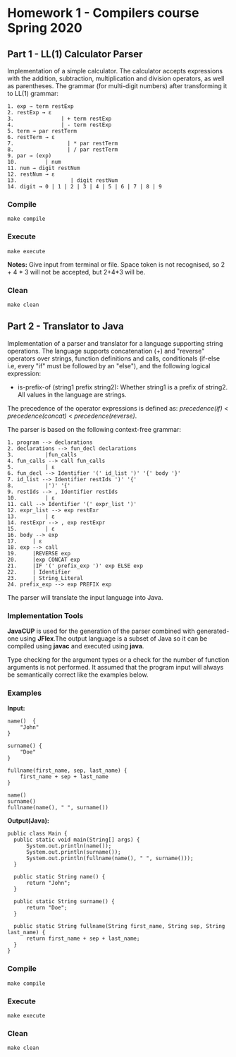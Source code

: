 # Homework 1 - Compilers course Spring 2020

## Part 1 - LL(1) Calculator Parser
Implementation of a simple calculator. The calculator accepts expressions with the addition, subtraction, multiplication and division operators, as well as parentheses.
The grammar (for multi-digit numbers) after transforming it to LL(1) grammar:

    1. exp → term restExp
    2. restExp → ε
    3.               | + term restExp
    4.               | - term restExp
    5. term → par restTerm
    6. restTerm → ε
    7.                 | * par restTerm
    8.                 | / par restTerm
    9. par → (exp)
    10.         | num
    11. num → digit restNum
    12. restNum → ε
    13.                 | digit restNum
    14. digit → 0 | 1 | 2 | 3 | 4 | 5 | 6 | 7 | 8 | 9

### Compile
```
make compile
```
### Execute
```
make execute
```
__Notes:__ Give input from terminal or file. Space token is not recognised, so 2 + 4 * 3 will not be accepted, but 2+4*3 will be.

### Clean
```
make clean
```

## Part 2 - Translator to Java
Implementation of a parser and translator for a language supporting string operations. The language supports concatenation (+) and "reverse" operators over strings, function definitions and calls, conditionals (if-else i.e, every "if" must be followed by an "else"), and the following logical expression:

* is-prefix-of (string1 prefix string2): Whether string1 is a prefix of string2.
All values in the language are strings.

The precedence of the operator expressions is defined as: _precedence(if)_ < _precedence(concat)_ < _precedence(reverse)_.

The parser is based on the following context-free grammar:

    1. program --> declarations
    2. declarations --> fun_decl declarations
    3.			|fun_calls
    4. fun_calls --> call fun_calls
    5.			| ε
    6. fun_decl --> Identifier '(' id_list ')' '{' body '}'
    7. id_list --> Identifier restIds ')' '{'
    8.			|')' '{'
    9. restIds --> , Identifier restIds
    10.			| ε
    11. call --> Identifier '(' expr_list ')'
    12. expr_list --> exp restExr 
    13.			| ε
    14. restExpr --> , exp restExpr
    15.			| ε
    16. body --> exp
    17.		| ε
    18. exp --> call
    19.		|REVERSE exp
    20.		|exp CONCAT exp
    21.		|IF '(' prefix_exp ')' exp ELSE exp
    22.		| Identifier
    23.		| String_Literal
    24. prefix_exp --> exp PREFIX exp


The parser will translate the input language into Java.

### Implementation Tools
__JavaCUP__ is used for the generation of the parser combined with generated-one using __JFlex__.The output language is a subset of Java so it can be compiled using __javac__ and executed using __java__.

Type checking for the argument types or a check for the number of function arguments is not performed. It assumed that the program input will always be semantically correct like the examples below.

### Examples
__Input:__

    name()  {
        "John"
    }

    surname() {
        "Doe"
    }

    fullname(first_name, sep, last_name) {
        first_name + sep + last_name
    }

    name()
    surname()
    fullname(name(), " ", surname())

__Output(Java):__

    public class Main {
      public static void main(String[] args) {
          System.out.println(name());
          System.out.println(surname());
          System.out.println(fullname(name(), " ", surname()));
      }

      public static String name() {
          return "John";
      }

      public static String surname() {
          return "Doe";
      }

      public static String fullname(String first_name, String sep, String last_name) {
          return first_name + sep + last_name;
      }
    }

### Compile
```
make compile
```
### Execute
```
make execute
```
### Clean
```
make clean
```
